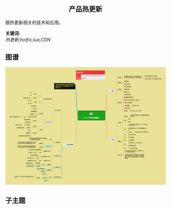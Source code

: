 <h2 align="center">产品热更新</h2>
<p>跟热更新相关的技术和应用。</p>

**关键词:**<br/> 
*热更新,hotfix,lua,CDN*

## 图谱
![图片加载中...](../exports/5.2.3.产品热更新.png?raw=true)

## 子主题

